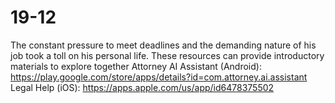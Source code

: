 # 19-12
 The constant pressure to meet deadlines and the demanding nature of his job took a toll on his personal life.  These resources can provide introductory materials to explore together Attorney AI Assistant (Android): https://play.google.com/store/apps/details?id=com.attorney.ai.assistant Legal Help (iOS): https://apps.apple.com/us/app/id6478375502
